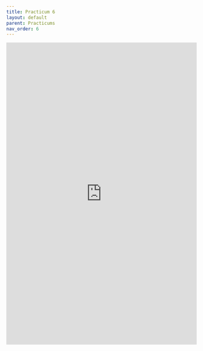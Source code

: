```yaml
---
title: Practicum 6
layout: default
parent: Practicums
nav_order: 6
---
```

<iframe 
    src="https://docs.google.com/document/d/e/2PACX-1vS1ba9rEOJMLq_gsXlVNsmF9SgvXs-qEifNHCNuYJoBnbx2MsySjCd-dMZn9e9PxFuVtEfxXuga80Tt/pub?embedded=true" 
    width="100%" 
    height="800px" 
    frameborder="0" 
    allowfullscreen>
</iframe>
